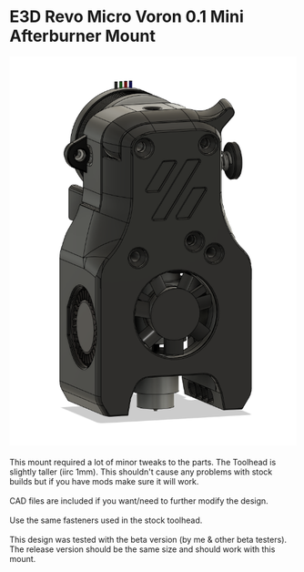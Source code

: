 # E3D Revo Micro Voron 0.1 Mini Afterburner Mount
![ ](./PICS/Front_CAD.PNG)
<br>
<br>This mount required a lot of minor tweaks to the parts. The Toolhead is slightly taller (iirc 1mm). This shouldn't cause any problems with stock builds but if you have mods make sure it will work.
<br>
<br>CAD files are included if you want/need to further modify the design.
<br>
<br>Use the same fasteners used in the stock toolhead.
<br>
<br>This design was tested with the beta version (by me & other beta testers). The release version should be the same size and should work with this mount.

